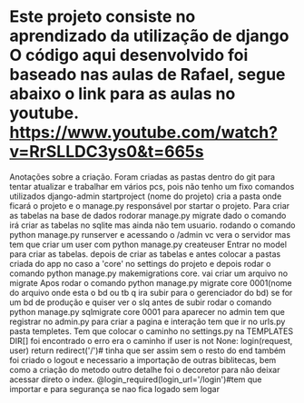 Este projeto consiste no aprendizado da utilização de django
O código aqui desenvolvido foi baseado nas aulas de Rafael, segue abaixo o link para as aulas no 
youtube.
https://www.youtube.com/watch?v=RrSLLDC3ys0&t=665s
========================================================================================

Anotações sobre a criação.
Foram criadas as pastas dentro do git para tentar atualizar e trabalhar em vários pcs, pois não tenho um fixo
comandos utilizados django-admin startproject (nome do projeto) cria a pasta onde ficará o projeto e o manage.py responsável por startar o projeto.
Para criar as tabelas na base de dados rodorar manage.py migrate dado o comando irá criar as tabelas no sqlite
mas ainda não tem usuario.
rodando o comando python manage.py runserver e acessando o /admin vc vera o servidor 
mas tem que criar um user com python manage.py createuser
Entrar no model para criar as tabelas.
depois de criar as tabelas e antes colocar a pastas criada do app no caso a 'core' no settings do projeto e depois rodar o comando python manage.py makemigrations core. vai criar um arquivo no migrate 
Apos rodar o comando python manage.py migrate core 0001(nome do arquivo onde esta o bd ou tb q ira subir  para o gerenciador do bd) se for um bd de produção e quiser ver o slq antes de subir rodar o comando 
python manage.py sqlmigrate core 0001
para aparecer no admin tem que registrar no admin.py
para criar a pagina e interação tem que ir no urls.py
pasta templetes.
Tem que colocar o caminho no settings.py na TEMPLATES DIR[]
foi encontrado o erro era o caminho if user is not None:
            login(request, user)
            return redirect('/')# tinha que ser assim sem o resto do end 
também foi criado o logout e necessario a importação de outras biblitecas, bem como a criação do metodo
outro detalhe foi o decoretor para não deixar acessar direto o index.
@login_required(login_url='/login')#tem que importar e para segurança se nao fica logado sem logar
